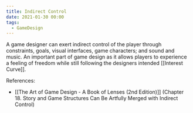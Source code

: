 ```yaml
---
title: Indirect Control
date: 2021-01-30 00:00
tags:
  - GameDesign 
---
```


A game designer can exert indirect control of the player through constraints, goals, visual interfaces, game characters; and sound and music. An important part of game design as it allows players to experience a feeling of freedom while still following the designers intended [[Interest Curve]].

References:

* [[The Art of Game Design - A Book of Lenses (2nd Edition)]] (Chapter 18. Story and Game Structures Can Be Artfully Merged with Indirect Control)